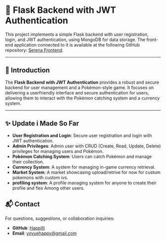 # 🐍 Flask Backend with JWT Authentication

This project implements a simple Flask backend with user registration, login, and JWT authentication, using MongoDB for data storage. The front-end application connected to it is available at the following GitHub repository: [Serena Frontend](https://github.com/RyuZinOh/serena-FRONTEND).



---

## 📖 Introduction
The **Flask Backend with JWT Authentication** provides a robust and secure backend for user management and a Pokémon-style game. It focuses on delivering a userfriendly interface and secure authentication for users, allowing them to interact with the Pokémon catching system and a currency system.

---

## ✨ Update i Made So Far 
- **User Registration and Login**: Secure user registration and login with JWT authentication.
- **Admin Privileges**: Admin user with CRUD (Create, Read, Update, Delete) privileges for managing users and Pokémon.
- **Pokémon Catching System**: Users can catch Pokémon and manage their collection.
- **Currency System**: A system for managing in-game currency retrieval.
- **Market System**: A market showcasing upload/retrive for now for custum pokemons with custom ivs.
- **profiling system**: A profile managing system for anyone to create their profile and flex Among other users.



## 📬 Contact
For questions, suggestions, or collaboration inquiries:
- **GitHub**: [Happilli](https://github.com/happilli)
- **Email**: [yoyuehappy@gmail.com](mailto:yoyuehappy@gmail.com)
